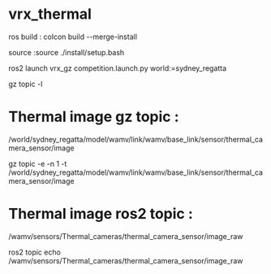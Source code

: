 # vrx_thermal
ros build : colcon build --merge-install

source  :source ./install/setup.bash

ros2 launch vrx_gz competition.launch.py world:=sydney_regatta

gz topic -l


# Thermal image gz topic :
/world/sydney_regatta/model/wamv/link/wamv/base_link/sensor/thermal_camera_sensor/image

gz topic -e -n 1 -t /world/sydney_regatta/model/wamv/link/wamv/base_link/sensor/thermal_camera_sensor/image

# Thermal image ros2 topic :
/wamv/sensors/Thermal_cameras/thermal_camera_sensor/image_raw

ros2 topic echo /wamv/sensors/Thermal_cameras/thermal_camera_sensor/image_raw
